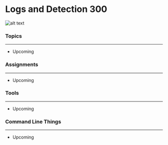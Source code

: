 # Logs and Detection 300

![alt text](https://raw.githubusercontent.com/TK05/SecureSet_2018/master/images/log300wc.jpg "Aggregated From Lesson Files")


### Topics
------

* Upcoming


### Assignments
------

* Upcoming


### Tools
------

* Upcoming

### Command Line Things
------

* Upcoming
